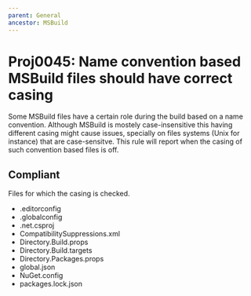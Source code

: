 ```yaml
---
parent: General
ancestor: MSBuild
---
```


# Proj0045: Name convention based MSBuild files should have correct casing
Some MSBuild files have a certain role during the build based on a name
convention. Although MSBuild is mostely case-insensitive this having different
casing might cause issues, specially on files systems (Unix for instance) that
are case-sensitve. This rule will report when the casing of such convention
based files is off.

## Compliant
Files for which the casing is checked.
* .editorconfig
* .globalconfig
* .net.csproj
* CompatibilitySuppressions.xml
* Directory.Build.props
* Directory.Build.targets
* Directory.Packages.props
* global.json
* NuGet.config
* packages.lock.json